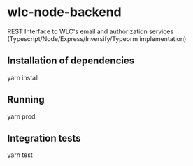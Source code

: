 # wlc-node-backend

REST Interface to WLC's email and authorization services (Typescript/Node/Express/Inversify/Typeorm implementation)

## Installation of dependencies

yarn install

## Running

yarn prod

## Integration tests

yarn test
